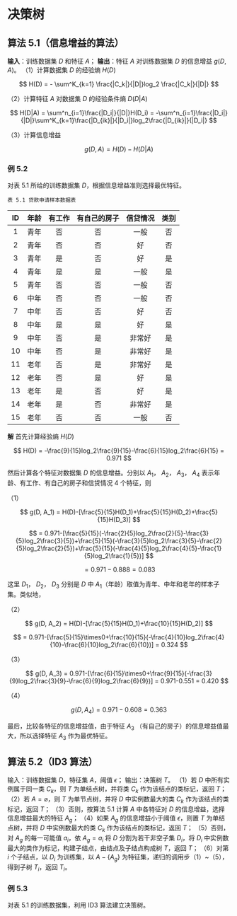 # 决策树

## 算法 5.1（信息增益的算法）

**输入**：训练数据集 $D$ 和特征 $A$；
**输出**：特征 $A$ 对训练数据集 $D$ 的信息增益 $g(D, A)$。
（1）计算数据集 $D$ 的经验熵 $H(D)$ 

$$
H(D) = - \sum^K_{k=1} \frac{|C_k|}{|D|}log_2 \frac{|C_k|}{|D|}
$$

（2）计算特征 $A$ 对数据集 $D$ 的经验条件熵 $D(D|A)$ 

$$
H(D|A) = \sum^n_{i=1}\frac{|D_i|}{|D|}H(D_i) = -\sum^n_{i=1}\frac{|D_i|}{|D|}\sum^K_{k=1}\frac{|D_{ik}|}{|D_i|}log_2\frac{|D_{ik}|}{|D_i|}
$$

（3）计算信息增益

$$
g(D, A) = H(D)-H(D|A)
$$

### 例 5.2

对表 5.1 所给的训练数据集 $D$，根据信息增益准则选择最优特征。

`表 5.1 贷款申请样本数据表`

| ID  | 年龄  | 有工作 | 有自己的房子 | 信贷情况 | 类别  |
|:---:|:---:|:---:|:------:|:----:|:---:|
| 1   | 青年  | 否   | 否      | 一般   | 否   |
| 2   | 青年  | 否   | 否      | 好    | 否   |
| 3   | 青年  | 是   | 否      | 好    | 是   |
| 4   | 青年  | 是   | 是      | 一般   | 是   |
| 5   | 青年  | 否   | 否      | 一般   | 否   |
| 6   | 中年  | 否   | 否      | 一般   | 否   |
| 7   | 中年  | 否   | 否      | 好    | 否   |
| 8   | 中年  | 是   | 是      | 好    | 是   |
| 9   | 中年  | 否   | 是      | 非常好  | 是   |
| 10  | 中年  | 否   | 是      | 非常好  | 是   |
| 11  | 老年  | 否   | 是      | 非常好  | 是   |
| 12  | 老年  | 否   | 是      | 好    | 是   |
| 13  | 老年  | 是   | 否      | 好    | 是   |
| 14  | 老年  | 是   | 否      | 非常好  | 是   |
| 15  | 老年  | 否   | 否      | 一般   | 否   |

**解** 首先计算经验熵 $H(D)$ 

$$
H(D) = -\frac{9}{15}log_2\frac{9}{15}-\frac{6}{15}log_2\frac{6}{15} = 0.971
$$

然后计算各个特征对数据集 $D$ 的信息增益。分别以 $A_1$， $A_2$， $A_3$， $A_4$ 表示年龄、有工作、有自己的房子和信贷情况 4 个特征，则

（1）

$$
g(D, A_1) = H(D)-[\frac{5}{15}H(D_1)+\frac{5}{15}H(D_2)+\frac{5}{15}H(D_3)]
$$

$$
= 0.971-[\frac{5}{15}(-\frac{2}{5}log_2\frac{2}{5}-\frac{3}{5}log_2\frac{3}{5})+\frac{5}{15}(-\frac{3}{5}log_2\frac{3}{5}-\frac{2}{5}log_2\frac{2}{5})+\frac{5}{15}(-\frac{4}{5}log_2\frac{4}{5}-\frac{1}{5}log_2\frac{1}{5})]
$$

$$
=0.971-0.888=0.083
$$

这里 $D_1$， $D_2$， $D_3$ 分别是 $D$ 中 $A_1$（年龄）取值为青年、中年和老年的样本子集。类似地，

（2）

$$
g(D, A_2) = H(D)-[\frac{5}{15}H(D_1)+\frac{10}{15}H(D_2)]
$$

$$
= 0.971-[\frac{5}{15}\times0+\frac{10}{15}(-\frac{4}{10}log_2\frac{4}{10}-\frac{6}{10}log_2\frac{6}{10})] = 0.324
$$

（3）

$$
g(D, A_3) = 0.971-[\frac{6}{15}\times0+\frac{9}{15}(-\frac{3}{9}log_2\frac{3}{9}-\frac{6}{9}log_2\frac{6}{9})] = 0.971-0.551 = 0.420
$$

（4）

$$
g(D, A_4) = 0.971-0.608 = 0.363
$$

最后，比较各特征的信息增益值，由于特征 $A_3$ （有自己的房子）的信息增益值最大，所以选择特征 $A_3$ 作为最优特征。

## 算法 5.2（ID3 算法）

输入：训练数据集 $D$，特征集 $A$，阈值 $\epsilon$；
输出：决策树 $T$。
（1）若 $D$ 中所有实例属于同一类 $C_k$，则 $T$ 为单结点树，并将类 $C_k$ 作为该结点的类标记，返回 $T$；
（2）若 $A=\varnothing$，则 $T$ 为单节点树，并将 $D$ 中实例数最大的类 $C_k$ 作为该结点的类标记，返回 $T$；
（3）否则，按算法 5.1 计算 $A$ 中各特征对 $D$ 的信息增益，选择信息增益最大的特征 $A_g$；
（4）如果 $A_g$ 的信息增益小于阈值 $\epsilon$，则置 $T$ 为单结点树，并将 $D$ 中实例数最大的类 $C_k$ 作为该结点的类标记，返回 $T$；
（5）否则，对 $A_g$ 的每一可能值 $a_i$，依 $A_g = a_i$ 将 $D$ 分割为若干非空子集 $D_i$，将 $D_i$ 中实例数最大的类作为标记，构建子结点，由结点及子结点构成树 $T$，返回 $T$；
（6）对第 $i$ 个子结点，以 $D_i$ 为训练集，以 $A-\{A_g\}$ 为特征集，递归的调用步（1）~（5），得到子树 $T_i$，返回 $T_i$。

### 例 5.3

对表 5.1 的训练数据集，利用 ID3 算法建立决策树。